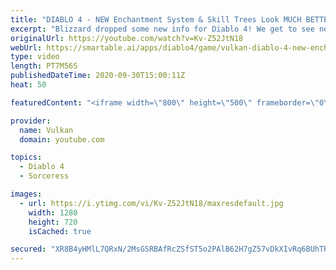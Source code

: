```yaml
---
title: "DIABLO 4 - NEW Enchantment System & Skill Trees Look MUCH BETTER! (Barb & Sorceress Gameplay)"
excerpt: "Blizzard dropped some new info for Diablo 4! We get to see new skill trees, sorceress enchantments, and more! It's been a year since this game was revealed, ..."
originalUrl: https://youtube.com/watch?v=Kv-Z52JtN18
webUrl: https://smartable.ai/apps/diablo4/game/vulkan-diablo-4-new-enchantment-system-skill-trees-look-much-better-barb-sorceress-gameplay/
type: video
length: PT7M56S
publishedDateTime: 2020-09-30T15:00:11Z
heat: 50

featuredContent: "<iframe width=\"800\" height=\"500\" frameborder=\"0\" src=\"https://www.youtube.com/embed/Kv-Z52JtN18\" allow=\"accelerometer; autoplay; encrypted-media; gyroscope; picture-in-picture\" allowfullscreen></iframe>"

provider:
  name: Vulkan
  domain: youtube.com

topics:
  - Diablo 4
  - Sorceress

images:
  - url: https://i.ytimg.com/vi/Kv-Z52JtN18/maxresdefault.jpg
    width: 1280
    height: 720
    isCached: true

secured: "XR8B4yHMlL7QRxN/2MsGSRBAfRcZSfST5o2PAlB62H7gZ57vDkXIvRq6BUhTRIROY6LN3ifAmGDiEGrtArO3QEn1JudUMaOMmK9WinbcPbLONRRKGqL2OUCS0c6Yc1jsqlowJunRRjYbVFYqlGQFLOYgsvuKLQoFzDlUYRn42iqwOSEyQtwALydoVy68x2JXOHuw3JAUCVQWRFQ2PK1T283gFTDZJsVfwGmtpKmf0Bq1hlBy1FyDnWKvNpZOTE551Vmzru11Co5iKBFwp6i3agzeB/DdLAHKvS80DPik7YDh2ByYqJOJK+paL7+bkxceFcKT/c0Oet0NQ10pO8hu6Un18wTsmimimzsHGkfqMYTK90xxO68Lu/nMflRlBYZ4FovoqYOd2Lq9XvNZryFkwQHTkyEthgcCumFbGmTMcWs=;bltjRZyEmFHzr2ZICMGePQ=="
---
```


